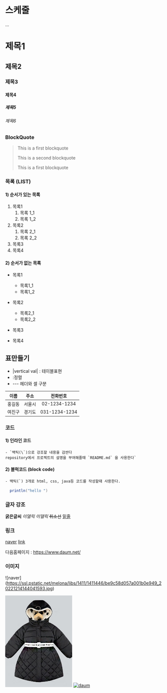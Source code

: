 # 스케줄

...
# 제목1

## 제목2

### 제목3

#### 제목4

##### 제목5

###### 제목6

### BlockQuote
> This is a first blockquote
> 
> This is a second blockquote
> >
> This is a first blockquote

### 목록 (LIST)
#### 1) 순서가 있는 목록
1. 목록1  
   1. 목록 1_1   
   2. 목록 1_2    
2. 목록2
   1. 목록 2_1
   2. 목록 2_2
3. 목록3
4. 목록4



#### 2) 순서가 없는 목록
- 목록1
  - 목록1_1
  - 목록1_2

- 목록2
  - 목록2_1
  - 목록2_2
- 목록3
- 목록4


## 표만들기
-  |vertical val| : 테이블표현
- :정렬
- --- 헤더와 셀 구분


|이름|주소|전화번호|
|:--:|:--:|:--:|
|홍길동|서울시|02-1234-1234   |
|여진구|경기도|031-1234-1234  |

### 코드
#### 1) 인라인 코드
    - `백틱(\`)으로 강조할 내용을 감싼다
    repository에서 프로젝트의 설명을 부여해줄때 `README.md` 을 사용한다`


#### 2) 블럭코드 (block code)
    - 백틱(`) 3개로 html, css, java등 코드를 작성할때 사용한다.
```java
  println("hello ")
  ```


  ### 글자 강조
  **굵은글씨**
  *이델릭*
  _이델릭_
  ~~취소선~~
  <u>밑줄</u>

  ### 링크 
  
  [naver](https://www.naver.com/)
  [link](a.txt)

  다음홈페이지 : <https://www.daum.net/>

  ### 이미지
  ![naver] (https://ssl.pstatic.net/melona/libs/1411/1411446/be9c58d057a001b0e949_20221214144041593.jpg)

  ![box](images/clo.jpg)
  [![daum](images/daum.jpg)](https://www.daum.net/)



